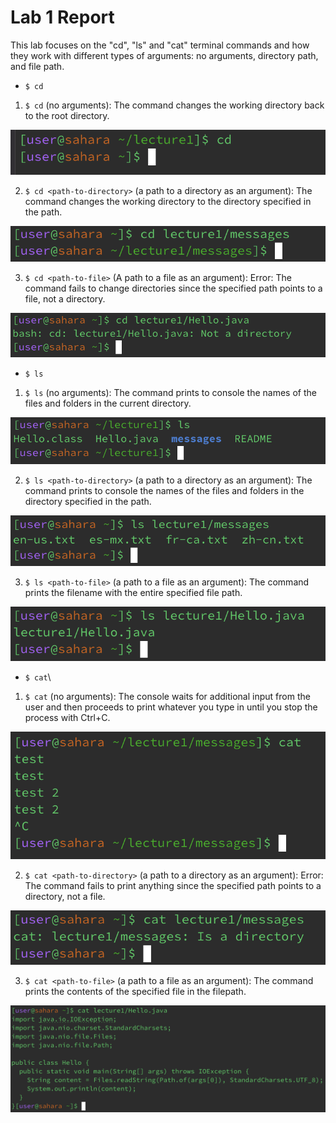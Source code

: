 # Lab 1 Report

This lab focuses on the "cd", "ls" and "cat" terminal commands and how they work with different types of arguments: no arguments, directory path, and file path.

* `$ cd`
1. `$ cd` (no arguments): The command changes the working directory back to the root directory.  

![Image](cd1.png)  

2. `$ cd <path-to-directory>` (a path to a directory as an argument): The command changes the working directory to the directory specified in the path.  

![Image](cd2.png)  

3. `$ cd <path-to-file>` (A path to a file as an argument): Error: The command fails to change directories since the specified path points to a file, not a directory.  

![Image](cd3.png)  

* `$ ls`  
1. `$ ls` (no arguments): The command prints to console the names of the files and folders in the current directory.  

![Image](ls1.png)  

2. `$ ls <path-to-directory>` (a path to a directory as an argument): The command prints to console the names of the files and folders in the directory specified in the path.  

![Image](ls2.png)  

3. `$ ls <path-to-file>` (a path to a file as an argument): The command prints the filename with the entire specified file path.  

![Image](ls3.png)  

* `$ cat`\
1. `$ cat` (no arguments): The console waits for additional input from the user and then proceeds to print whatever you type in until you stop the process with Ctrl+C.  

![Image](cat1.png)  

2. `$ cat <path-to-directory>` (a path to a directory as an argument): Error: The command fails to print anything since the specified path points to a directory, not a file.  

![Image](cat2.png)  

3. `$ cat <path-to-file>` (a path to a file as an argument): The command prints the contents of the specified file in the filepath.  

![Image](cat3.png)  
